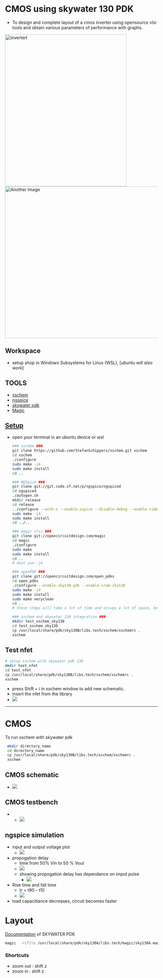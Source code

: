 # CMOS using skywater 130 PDK
* To design and complete layout of a cmos inverter using opensource vlsi tools and obtain various parameters of performance with graphs.
  
<img src="images\inverter.png" alt="invertert" width="400" height="500"/><img src="images\inverter_sch.png" alt="Another Image" width="800"  height="500"/>

## Workspace
* setup shop in Windows Subsystems for Linux (WSL), [*ubuntu will also work*]

## TOOLS
* [xschem](https://xschem.sourceforge.io/stefan/xschem_man/install_xschem.html)
* [ngspice](https://sourceforge.net/projects/ngspice/files/)
* [skywater pdk](https://github.com/google/skywater-pdk)
* [Magic](http://opencircuitdesign.com/magic/index.html)

## [Setup](http://opencircuitdesign.com/)
* open your terminal in an ubuntu device or wsl
  ```sh
  ### xschem ###
  git clone https://github.com/StefanSchippers/xschem.git xschem
  cd xschem
  ./configure
  sudo make -j4
  sudo make install
  cd ..

  ### NGSpice ### 
  git clone git://git.code.sf.net/p/ngspice/ngspiced
  cd ngspiced
  ./autogen.sh
  mkdir release
  cd release
  ../configure --with-x --enable-xspice --disable-debug --enable-cider --with-readline=yes --enable-predictor --enable-osdi --enable-openmp
  sudo make -j4
  sudo make install
  cd ../..

  ### magic vlsi ###
  git clone git://opencircuitdesign.com/magic
  cd magic
  ./configure
  sudo make
  sudo make install
  cd ..
  # dont use -j4 

  ### openPDK ###
  git clone git://opencircuitdesign.com/open_pdks
  cd open_pdks
  ./configure --enable-sky130-pdk --enable-sram-sky130
  sudo make -j4
  sudo make install
  sudo make veryclean
  cd ..
  # these steps will take a lot of time and occupy a lot of space, be patient.....

  ### xschem and skywater 130 integration ###
  mkdir test_xschem_sky130
  cd test_xschem_sky130
  cp /usr/local/share/pdk/sky130B/libs.tech/xschem/xschemrc .
  xschem
  ```
## Test nfet 
```sh
# setup xschem with skywater pdk 130 
mkdir test_nfet
cd test_nfet
cp /usr/local/share/pdk/sky130B/libs.tech/xschem/xschemrc .
xschem
```
* press Shift + i in xschem window to add new schematic.
* insert the nfet from the library
* <img src="images\nfet_test.png"/>
  
_______________________________________________________________

# CMOS 
To run xschem with skywater pdk 
```sh
 mkdir directory_name
 cd directory_name
 cp /usr/local/share/pdk/sky130B/libs.tech/xschem/xschemrc .
 xschem
```
## CMOS schematic 
  * <img src="images\inverter.png"/>

## CMOS testbench
*   * <img src="images\inverter_sch.png"/>


## ngspice simulation
* input and output voltage plot
  * <img src="images\vin_vout.png"/>
* propogation delay
  * time from 50% Vin to 50 % Vout
  * <img src="images\tpHL.png"/>
  * showing propogation delay has dependance on imput pulse
    * <img src="images\tpHL2.png"/>
* Rise time and fall time
  * tr = t90 - t10
  * <img src="images\tr.png"/>
* load capacitiance decreases, circuit becomes faster


# Layout 

[Documentation](https://skywater-pdk.readthedocs.io/en/main/) of SKYWATER PDK
```sh
magic  -rcfile /usr/local/share/pdk/sky130A/libs.tech/magic/sky130A.magicrc
```
### Shortcuts 
* zoom out : shift z
* zoom in  : shift z
